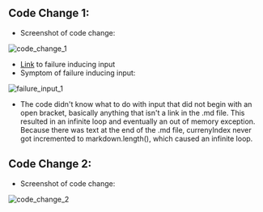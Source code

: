 Code Change 1:
---
* Screenshot of code change:

![code_change_1](https://user-images.githubusercontent.com/94575562/151451509-a18af9aa-2c6e-471d-b02a-8287c8313142.PNG)

* [Link](https://github.com/Nowcarpediem/markdown-parse/blob/main/test-file2.md) to failure inducing input
* Symptom of failure inducing input: 

![failure_input_1](https://user-images.githubusercontent.com/94575562/151433416-81664eab-2973-4009-af0c-0fc54fd198e2.PNG)

* The code didn't know what to do with input that did not begin with an open bracket, basically anything that isn't a link in the .md file. This resulted in an infinite loop and eventually an out of memory exception. Because there was text at the end of the .md file, currenyIndex never got incremented to markdown.length(), which caused an infinite loop.

Code Change 2:
---
* Screenshot of code change:

![code_change_2](https://user-images.githubusercontent.com/94575562/151453156-1958c6bb-c896-4673-b9d3-55cad1f2853e.PNG)
